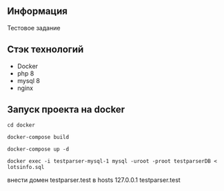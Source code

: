 ## Информация
Тестовое задание

## Стэк технологий
* Docker
* php 8
* mysql 8
* nginx

## Запуск проекта на docker

`cd docker`

`docker-compose build`

`docker-compose up -d`

`docker exec -i testparser-mysql-1 mysql -uroot -proot testparserDB < lotsinfo.sql`

внести домен testparser.test в hosts 127.0.0.1 testparser.test




